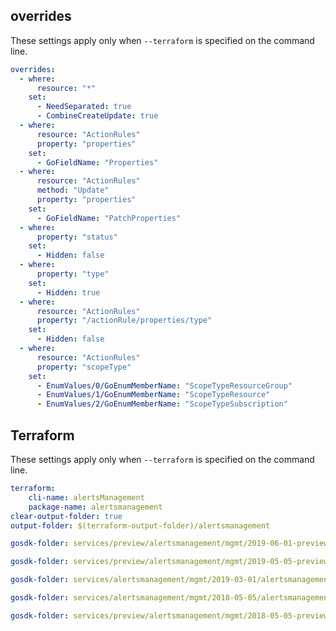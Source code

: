 ## overrides

These settings apply only when `--terraform` is specified on the command line.
``` yaml $(terraform)
overrides:
  - where:
      resource: "*"
    set:
      - NeedSeparated: true
      - CombineCreateUpdate: true
  - where:
      resource: "ActionRules"
      property: "properties"
    set:
      - GoFieldName: "Properties"
  - where:
      resource: "ActionRules"
      method: "Update"
      property: "properties"
    set:
      - GoFieldName: "PatchProperties"
  - where:
      property: "status"
    set:
      - Hidden: false
  - where:
      property: "type"
    set:
      - Hidden: true
  - where:
      resource: "ActionRules"
      property: "/actionRule/properties/type"
    set:
      - Hidden: false
  - where:
      resource: "ActionRules"
      property: "scopeType"
    set:
      - EnumValues/0/GoEnumMemberName: "ScopeTypeResourceGroup"
      - EnumValues/1/GoEnumMemberName: "ScopeTypeResource"
      - EnumValues/2/GoEnumMemberName: "ScopeTypeSubscription"
```
## Terraform

These settings apply only when `--terraform` is specified on the command line.

``` yaml $(terraform)
terraform:
    cli-name: alertsManagement
    package-name: alertsmanagement
clear-output-folder: true
output-folder: $(terraform-output-folder)/alertsmanagement
```
``` yaml $(tag) == 'package-2019-06-preview' && $(terraform)
gosdk-folder: services/preview/alertsmanagement/mgmt/2019-06-01-preview/alertsmanagement
```

``` yaml $(tag) == 'package-preview-2019-05' && $(terraform)
gosdk-folder: services/preview/alertsmanagement/mgmt/2019-05-05-preview/alertsmanagement
```

``` yaml $(tag) == 'package-2019-03' && $(terraform)
gosdk-folder: services/alertsmanagement/mgmt/2019-03-01/alertsmanagement
```

``` yaml $(tag) == 'package-2018-05' && $(terraform)
gosdk-folder: services/alertsmanagement/mgmt/2018-05-05/alertsmanagement
```

``` yaml $(tag) == 'package-2018-05-preview' && $(terraform)
gosdk-folder: services/preview/alertsmanagement/mgmt/2018-05-05-preview/alertsmanagement
```

